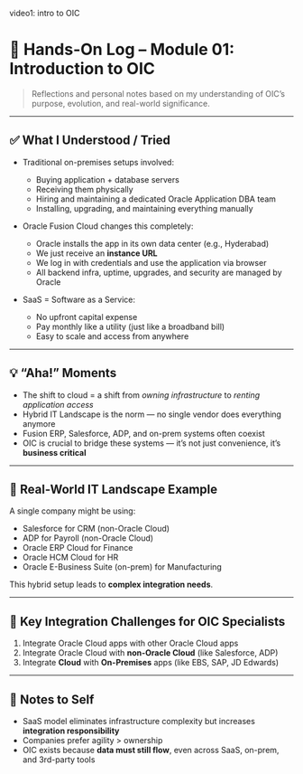 video1: intro to OIC

# 🧪 Hands-On Log – Module 01: Introduction to OIC

> Reflections and personal notes based on my understanding of OIC’s purpose, evolution, and real-world significance.

---

## ✅ What I Understood / Tried

- Traditional on-premises setups involved:
  - Buying application + database servers
  - Receiving them physically
  - Hiring and maintaining a dedicated Oracle Application DBA team
  - Installing, upgrading, and maintaining everything manually

- Oracle Fusion Cloud changes this completely:
  - Oracle installs the app in its own data center (e.g., Hyderabad)
  - We just receive an **instance URL**
  - We log in with credentials and use the application via browser
  - All backend infra, uptime, upgrades, and security are managed by Oracle

- SaaS = Software as a Service:
  - No upfront capital expense
  - Pay monthly like a utility (just like a broadband bill)
  - Easy to scale and access from anywhere

---

## 💡 “Aha!” Moments

- The shift to cloud = a shift from *owning infrastructure* to *renting application access*
- Hybrid IT Landscape is the norm — no single vendor does everything anymore
- Fusion ERP, Salesforce, ADP, and on-prem systems often coexist
- OIC is crucial to bridge these systems — it’s not just convenience, it’s **business critical**

---

## 🔗 Real-World IT Landscape Example

A single company might be using:
- Salesforce for CRM (non-Oracle Cloud)
- ADP for Payroll (non-Oracle Cloud)
- Oracle ERP Cloud for Finance
- Oracle HCM Cloud for HR
- Oracle E-Business Suite (on-prem) for Manufacturing

This hybrid setup leads to **complex integration needs**.

---

## 🧩 Key Integration Challenges for OIC Specialists

1. Integrate Oracle Cloud apps with other Oracle Cloud apps
2. Integrate Oracle Cloud with **non-Oracle Cloud** (like Salesforce, ADP)
3. Integrate **Cloud** with **On-Premises** apps (like EBS, SAP, JD Edwards)

---

## 📌 Notes to Self

- SaaS model eliminates infrastructure complexity but increases **integration responsibility**
- Companies prefer agility > ownership
- OIC exists because **data must still flow**, even across SaaS, on-prem, and 3rd-party tools

